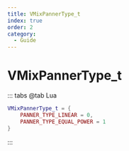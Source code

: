 ```yaml
---
title: VMixPannerType_t
index: true
order: 2
category:
  - Guide
---
```


# VMixPannerType_t
::: tabs
@tab Lua
```lua
VMixPannerType_t = {
    PANNER_TYPE_LINEAR = 0,
    PANNER_TYPE_EQUAL_POWER = 1
}
```
:::